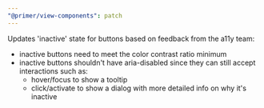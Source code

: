 ```yaml
---
"@primer/view-components": patch
---
```


Updates 'inactive' state for buttons based on feedback from the a11y team:
- inactive buttons need to meet the color contrast ratio minimum
- inactive buttons shouldn't have aria-disabled since they can still accept interactions such as:
  - hover/focus to show a tooltip
  - click/activate to show a dialog with more detailed info on why it's inactive

<!-- Changed components: Button -->

